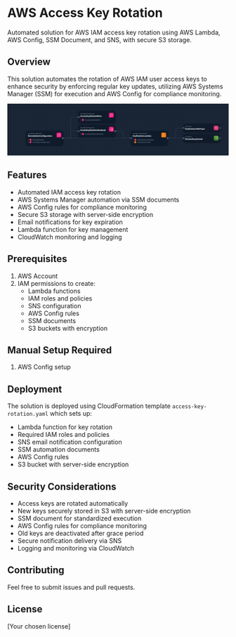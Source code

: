 # AWS Access Key Rotation

Automated solution for AWS IAM access key rotation using AWS Lambda, AWS Config, SSM Document, and SNS, with secure S3 storage.

## Overview

This solution automates the rotation of AWS IAM user access keys to enhance security by enforcing regular key updates, utilizing AWS Systems Manager (SSM) for execution and AWS Config for compliance monitoring.

![alt text](<Screenshot 2025-08-19 203913.png>)

## Features

- Automated IAM access key rotation
- AWS Systems Manager automation via SSM documents
- AWS Config rules for compliance monitoring
- Secure S3 storage with server-side encryption
- Email notifications for key expiration
- Lambda function for key management
- CloudWatch monitoring and logging

## Prerequisites

1. AWS Account
2. IAM permissions to create:
    - Lambda functions
    - IAM roles and policies
    - SNS configuration
    - AWS Config rules
    - SSM documents
    - S3 buckets with encryption

## Manual Setup Required

1. AWS Config setup

## Deployment

The solution is deployed using CloudFormation template `access-key-rotation.yaml` which sets up:

- Lambda function for key rotation
- Required IAM roles and policies
- SNS email notification configuration
- SSM automation documents
- AWS Config rules
- S3 bucket with server-side encryption

## Security Considerations

- Access keys are rotated automatically
- New keys securely stored in S3 with server-side encryption
- SSM document for standardized execution
- AWS Config rules for compliance monitoring
- Old keys are deactivated after grace period
- Secure notification delivery via SNS
- Logging and monitoring via CloudWatch

## Contributing

Feel free to submit issues and pull requests.

## License

[Your chosen license]

